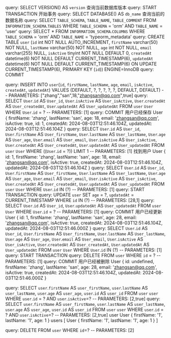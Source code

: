 query: SELECT VERSION() AS `version` 查询当前数据库版本
query: START TRANSACTION 开始事务
query: SELECT DATABASE() AS `db_name` 查询当前的数据名称
query: SELECT `TABLE_SCHEMA`, `TABLE_NAME`, `TABLE_COMMENT` FROM `INFORMATION_SCHEMA`.`TABLES` WHERE `TABLE_SCHEMA` = 'orm' AND `TABLE_NAME` = 'user'
query: SELECT * FROM `INFORMATION_SCHEMA`.`COLUMNS` WHERE `TABLE_SCHEMA` = 'orm' AND `TABLE_NAME` = 'typeorm_metadata'
query: CREATE TABLE `user` (`id` int NOT NULL AUTO_INCREMENT, `firstName` varchar(50) NOT NULL, `lastName` varchar(50) NOT NULL, `age` int NOT NULL, `email` varchar(255) NULL, `isActive` tinyint NOT NULL DEFAULT 0, `createdAt` datetime(6) NOT NULL DEFAULT CURRENT_TIMESTAMP(6), `updatedAt` datetime(6) NOT NULL DEFAULT CURRENT_TIMESTAMP(6) ON UPDATE CURRENT_TIMESTAMP(6), PRIMARY KEY (`id`)) ENGINE=InnoDB
query: COMMIT



query: INSERT INTO `user`(`id`, `firstName`, `lastName`, `age`, `email`, `isActive`, `createdAt`, `updatedAt`) VALUES (DEFAULT, ?, ?, ?, ?, ?, DEFAULT, DEFAULT) -- PARAMETERS: ["zhang","san",18,"zhangsan@qq.com",true]
query: SELECT `User`.`id` AS `User_id`, `User`.`isActive` AS `User_isActive`, `User`.`createdAt` AS `User_createdAt`, `User`.`updatedAt` AS `User_updatedAt` FROM `user` `User` WHERE `User`.`id` = ? -- PARAMETERS: [1]
query: COMMIT
用户已经保存 User {
  firstName: 'zhang',
  lastName: 'san',
  age: 18,
  email: 'zhangsan@qq.com',
  isActive: true,
  id: 1,
  createdAt: 2024-08-03T12:51:46.104Z,
  updatedAt: 2024-08-03T12:51:46.104Z
}
query: SELECT `User`.`id` AS `User_id`, `User`.`firstName` AS `User_firstName`, `User`.`lastName` AS `User_lastName`, `User`.`age` AS `User_age`, `User`.`email` AS `User_email`, `User`.`isActive` AS `User_isActive`, `User`.`createdAt` AS `User_createdAt`, `User`.`updatedAt` AS `User_updatedAt` FROM `user` `User` WHERE ((`User`.`id` = ?)) LIMIT 1 -- PARAMETERS: [1]
找到用户 User {
  id: 1,
  firstName: 'zhang',
  lastName: 'san',
  age: 18,
  email: 'zhangsan@qq.com',
  isActive: true,
  createdAt: 2024-08-03T12:51:46.104Z,
  updatedAt: 2024-08-03T12:51:46.104Z
}
query: SELECT `User`.`id` AS `User_id`, `User`.`firstName` AS `User_firstName`, `User`.`lastName` AS `User_lastName`, `User`.`age` AS `User_age`, `User`.`email` AS `User_email`, `User`.`isActive` AS `User_isActive`, `User`.`createdAt` AS `User_createdAt`, `User`.`updatedAt` AS `User_updatedAt` FROM `user` `User` WHERE `User`.`id` IN (?) -- PARAMETERS: [1]
query: START TRANSACTION
query: UPDATE `user` SET `age` = ?, `updatedAt` = CURRENT_TIMESTAMP WHERE `id` IN (?) -- PARAMETERS: [28,1]
query: SELECT `User`.`id` AS `User_id`, `User`.`updatedAt` AS `User_updatedAt` FROM `user` `User` WHERE `User`.`id` = ? -- PARAMETERS: [1]
query: COMMIT
用户已经更新 User {
  id: 1,
  firstName: 'zhang',
  lastName: 'san',
  age: 28,
  email: 'zhangsan@qq.com',
  isActive: true,
  createdAt: 2024-08-03T12:51:46.104Z,
  updatedAt: 2024-08-03T12:51:46.000Z
}
query: SELECT `User`.`id` AS `User_id`, `User`.`firstName` AS `User_firstName`, `User`.`lastName` AS `User_lastName`, `User`.`age` AS `User_age`, `User`.`email` AS `User_email`, `User`.`isActive` AS `User_isActive`, `User`.`createdAt` AS `User_createdAt`, `User`.`updatedAt` AS `User_updatedAt` FROM `user` `User` WHERE `User`.`id` IN (?) -- PARAMETERS: [1]
query: START TRANSACTION
query: DELETE FROM `user` WHERE `id` = ? -- PARAMETERS: [1]
query: COMMIT
用户已经被删除 User {
  id: undefined,
  firstName: 'zhang',
  lastName: 'san',
  age: 28,
  email: 'zhangsan@qq.com',
  isActive: true,
  createdAt: 2024-08-03T12:51:46.104Z,
  updatedAt: 2024-08-03T12:51:46.000Z
}


query: SELECT `user`.`firstName` AS `user_firstName`, `user`.`lastName` AS `user_lastName`, `user`.`age` AS `user_age`, `user`.`id` AS `user_id` FROM `user` `user` WHERE `user`.`id` = ? AND `user`.`isActive`=? -- PARAMETERS: [2,true]
query: SELECT `user`.`firstName` AS `user_firstName`, `user`.`lastName` AS `user_lastName`, `user`.`age` AS `user_age`, `user`.`id` AS `user_id` FROM `user` `user` WHERE `user`.`id` = ? AND `user`.`isActive`=? -- PARAMETERS: [2,true]
user User { firstName: '1', lastName: '1', age: 1 }
users [ User { firstName: '1', lastName: '1', age: 1 } ]


query: DELETE FROM `user` WHERE `id`=? -- PARAMETERS: [2]
